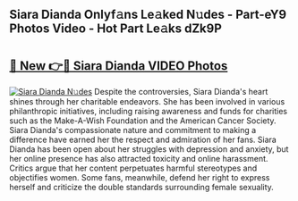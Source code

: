 ## Siara Dianda Onlyf𝚊ns Le𝚊ked N𝚞des - Part-eY9 Photos Video - Hot Part Le𝚊ks dZk9P

# <h2><a href="http://ac25016.deff.icu/?id=Siara+Dianda">🔗 New 👉🔴 Siara Dianda VIDEO Photos</a></h2>

[![Siara Dianda N𝚞des](https://i.imgur.com/rIISA9y.gif)](http://ac25016.deff.icu/?id=Siara+Dianda)
Despite the controversies, Siara Dianda's heart shines through her charitable endeavors. She has been involved in various philanthropic initiatives, including raising awareness and funds for charities such as the Make-A-Wish Foundation and the American Cancer Society. Siara Dianda's compassionate nature and commitment to making a difference have earned her the respect and admiration of her fans. Siara Dianda has been open about her struggles with depression and anxiety, but her online presence has also attracted toxicity and online harassment. Critics argue that her content perpetuates harmful stereotypes and objectifies women. Some fans, meanwhile, defend her right to express herself and criticize the double standards surrounding female sexuality.

